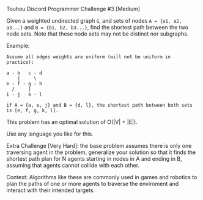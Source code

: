 Touhou Discord Programmer Challenge #3 [Medium]

Given a weighted undirected graph `G`, and sets of nodes `A = {a1, a2, a3...}` and `B = {b1, b2, b3...}`, find the shortest path between the two node sets. Note that these node sets may not be distinct nor subgraphs.

Example:
```
Assume all edges weights are uniform (will not be uniform in practice):

a - b   c - d
    |     \
e - f - g - h
  /     |
i - j   k - l

if A = {a, e, j} and B = {d, l}, the shortest path between both sets is [e, f, g, k, l].
```

This problem has an optimal solution of O(|V| + |E|). 

Use any language you like for this.

Extra Challenge [Very Hard]: the base problem assumes there is only one traversing agent in the problem, generalize your solution so that it finds the shortest path plan for N agents starting in nodes in A and ending in B, assuming that agents cannot collide with each other. 

Context: Algorithms like these are commonly used in games and robotics to plan the paths of one or more agents to traverse the enviroment and interact with their intended targets.

